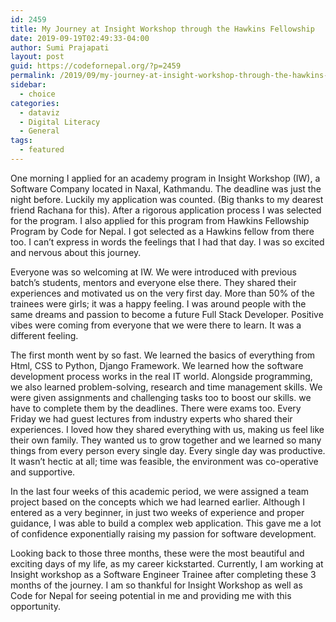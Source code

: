 ```yaml
---
id: 2459
title: My Journey at Insight Workshop through the Hawkins Fellowship
date: 2019-09-19T02:49:33-04:00
author: Sumi Prajapati
layout: post
guid: https://codefornepal.org/?p=2459
permalink: /2019/09/my-journey-at-insight-workshop-through-the-hawkins-fellowship/
sidebar:
  - choice
categories:
  - dataviz
  - Digital Literacy
  - General
tags:
  - featured
---
```

One morning I applied for an academy program in Insight Workshop (IW), a Software Company located in Naxal, Kathmandu. The deadline was just the night before. Luckily my application was counted. (Big thanks to my dearest friend Rachana for this). After a rigorous application process I was selected for the program. I also applied for this program from Hawkins Fellowship Program by Code for Nepal. I got selected as a Hawkins fellow from there too. I can’t express in words the feelings that I had that day. I was so excited and nervous about this journey.  


Everyone was so welcoming at IW. We were introduced with previous batch’s students, mentors and everyone else there. They shared their experiences and motivated us on the very first day. More than 50% of the trainees were girls; it was a happy feeling. I was around people with the same dreams and passion to become a future Full Stack Developer. Positive vibes were coming from everyone that we were there to learn. It was a different feeling.  


The first month went by so fast. We learned the basics of everything from Html, CSS to Python, Django Framework. We learned how the software development process works in the real IT world. Alongside programming, we also learned problem-solving, research and time management skills. We were given assignments and challenging tasks too to boost our skills. we have to complete them by the deadlines. There were exams too. Every Friday we had guest lectures from industry experts who shared their experiences. I loved how they shared everything with us, making us feel like their own family. They wanted us to grow together and we learned so many things from every person every single day. Every single day was productive. It wasn’t hectic at all; time was feasible, the environment was co-operative and supportive.  


In the last four weeks of this academic period, we were assigned a team project based on the concepts which we had learned earlier. Although I entered as a very beginner, in just two weeks of experience and proper guidance, I was able to build a complex web application. This gave me a lot of confidence exponentially raising my passion for software development.&nbsp;  


Looking back to those three months, these were the most beautiful and exciting days of my life, as my career kickstarted. Currently, I am working at Insight workshop as a Software Engineer Trainee after completing these 3 months of the journey. I am so thankful for Insight Workshop as well as Code for Nepal for seeing potential in me and providing me with this opportunity.&nbsp;